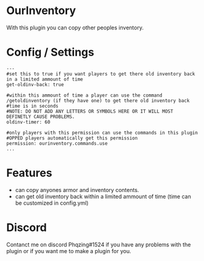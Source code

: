 # OurInventory
With this plugin you can copy other peoples inventory.

# Config / Settings
```
---
#set this to true if you want players to get there old inventory back in a limited ammount of time
get-oldinv-back: true

#within this ammount of time a player can use the command /getoldinventory (if they have one) to get there old inventory back
#time is in seconds
#NOTE: DO NOT ADD ANY LETTERS OR SYMBOLS HERE OR IT WILL MOST DEFINETLY CAUSE PROBLEMS.
oldinv-timer: 60

#only players with this permission can use the commands in this plugin
#OPPED players automatically get this permission
permission: ourinventory.commands.use
...
```

# Features
- can copy anyones armor and inventory contents.
- can get old inventory back within a limited ammount of time (time can be customized in config.yml)

# Discord
Contanct me on discord Phqzing#1524 if you have any problems with the plugin or if you want me to make a plugin for you.
